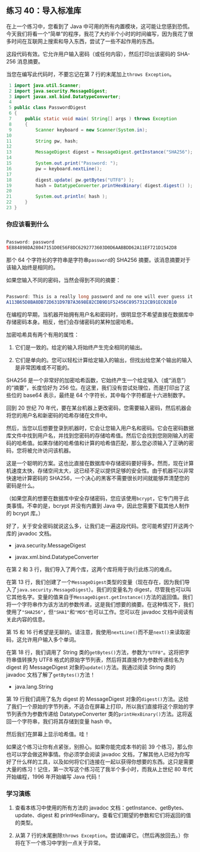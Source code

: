 ## 练习 40：导入标准库

在上一个练习中，您看到了 Java 中可用的所有内置模块，这可能让您感到恐慌。今天我们将看一个“简单”的程序，我花了大约半个小时的时间编写，因为我花了很多时间在互联网上搜索和导入东西，尝试了一些不起作用的东西。

这段代码有效。它允许用户输入密码（或任何内容），然后打印出该密码的 SHA-256 消息摘要。

当您在编写此代码时，不要忘记在第 7 行的末尾加上`throws Exception`。

```java
 1 import java.util.Scanner;
 2 import java.security.MessageDigest;
 3 import javax.xml.bind.DatatypeConverter;
 4 
 5 public class PasswordDigest
 6 {
 7     public static void main( String[] args ) throws Exception
 8     {
 9         Scanner keyboard = new Scanner(System.in);
10 
11         String pw, hash;
12 
13         MessageDigest digest = MessageDigest.getInstance("SHA­256");
14 
15         System.out.print("Password: ");
16         pw = keyboard.nextLine();
17 
18         digest.update( pw.getBytes("UTF­8") );
19         hash = DatatypeConverter.printHexBinary( digest.digest() );
20 
21         System.out.println( hash );
22     }
23 }
```

### 你应该看到什么

```java

Password: password 
5E884898DA28047151D0E56F8DC6292773603D0D6AABBDD62A11EF721D1542D8
```

那个 64 个字符长的字符串是字符串`password`的 SHA­256 摘要。该消息摘要对于该输入始终是相同的。

如果您输入不同的密码，当然会得到不同的摘要：

```java

Password: This is a really long password and no one will ever guess it. 
A113B65D8BA8DB72D631D97B7A3698E82CDB9D1F52456C8957312CB91EC02B10
```

在编程的早期，当机器开始拥有用户名和密码时，很明显您不希望直接在数据库中存储密码本身。相反，他们会存储密码的某种加密哈希。

加密哈希具有两个有用的属性：

1.  它们是一致的。给定的输入将始终产生完全相同的输出。

1.  它们是单向的。您可以轻松计算给定输入的输出，但找出给您某个输出的输入是非常困难或不可能的。

SHA­256 是一个非常好的加密哈希函数，它始终产生一个给定输入（或“消息”）的“摘要”，长度恰好为 256 位。在这里，我们没有尝试处理位，而是打印出了这些位的 base­64 表示，最终是 64 个字符长，其中每个字符都是十六进制数字。

回到 20 世纪 70 年代，要在某台机器上更改密码，您需要输入密码，然后机器会将您的用户名和新密码的哈希存储在文件中。

然后，当您以后想要登录到机器时，它会让您输入用户名和密码。它会在密码数据库文件中找到用户名，并找到您密码的存储哈希值。然后它会找到您刚刚输入的密码的哈希值。如果存储的哈希值和计算的哈希值匹配，那么您必须输入了正确的密码，您将被允许访问该机器。

这是一个聪明的方案。这也比直接在数据库中存储密码要好得多。然而，现在计算机速度太快，存储空间太大，这已经不足以提供足够的安全性。由于机器可以非常快速地计算密码的 SHA­256，一个决心的黑客不需要很长时间就能够弄清楚您的密码是什么。

（如果您真的想要在数据库中安全存储密码，您应该使用`bcrypt`，它专门用于此类事情。不幸的是，bcrypt 并没有内置到 Java 中，因此您需要下载其他人制作的 bcrypt 库。）

好了，关于安全密码就说这么多，让我们走一遍这段代码。您可能希望打开这两个库的 javadoc 文档。

+   java.security.MessageDigest

+   javax.xml.bind.DatatypeConverter

在第 2 和 3 行，我们导入了两个库，这两个库将用于执行此练习的难点。

在第 13 行，我们创建了一个`MessageDigest`类型的变量（现在存在，因为我们导入了`java.security.MessageDigest`）。我们的变量名为 digest，尽管我也可以叫它其他名字。变量的值来自于`MessageDigest.getInstance()`方法的返回值。我们将一个字符串作为该方法的参数传递，这是我们想要的摘要。在这种情况下，我们使用了`"SHA­256"`，但`"SHA­1"`和`"MD5"`也可以工作。您可以在 javadoc 文档中阅读有关此内容的信息。

第 15 和 16 行希望是无聊的。请注意，我使用`nextLine()`而不是`next()`来读取密码，这允许用户输入多个单词。

在第 18 行，我们调用了 String 类的`getBytes()`方法，参数为`"UTF­8"`。这将把字符串值转换为 UTF­8 格式的原始字节列表，然后将其直接作为参数传递给名为 digest 的 MessageDigest 对象的`update()`方法。我通过阅读 String 类的 javadoc 文档了解了`getBytes()`方法！

+   java.lang.String

第 19 行我们调用了名为 digest 的 MessageDigest 对象的`digest()`方法。这给了我们一个原始的字节列表，不适合在屏幕上打印，所以我们直接将这个原始的字节列表作为参数传递给 DatatypeConverter 类的`printHexBinary()`方法。这将返回一个字符串，我们将其存储到变量 hash 中。

然后我们在屏幕上显示哈希值。哇！

如果这个练习让你有点紧张，别担心。如果你能完成本书的前 39 个练习，那么你也可以学会做这种事情。你必须学会阅读 javadoc 文档，了解其他人已经为你写好了什么样的工具，以及如何将它们连接在一起以获得你想要的东西。这只是需要大量的练习！记住，第一次写这个练习花了我半个多小时，而我从上世纪 80 年代开始编程，1996 年开始编写 Java 代码！

### 学习演练

1.  查看本练习中使用的所有方法的 javadoc 文档：getInstance、getBytes、update、digest 和 printHexBinary。查看它们期望的参数和它们将返回的值的类型。

1.  从第 7 行的末尾删除`throws Exception`。尝试编译它。（然后再放回去。）你将在下一个练习中学到一点关于异常。


